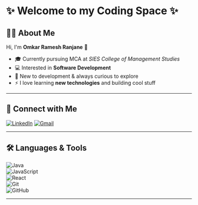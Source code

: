 # ✨ Welcome to my Coding Space ✨  

## 🙋‍♂️ About Me
Hi, I'm **Omkar Ramesh Ranjane** 👋  

- 🎓 Currently pursuing MCA at *SIES College of Management Studies*  
- 💻 Interested in **Software Development**  
- 🌱 New to development & always curious to explore  
- ⚡ I love learning **new technologies** and building cool stuff  

---

## 🔗 Connect with Me
[![LinkedIn](https://img.shields.io/badge/LinkedIn-blue?logo=linkedin&logoColor=white)](https://www.linkedin.com/in/omkarranjane/)
[![Gmail](https://img.shields.io/badge/Gmail-red?logo=gmail&logoColor=white)](https://mail.google.com/mail/u/0/?tab=rm&ogbl#inbox)

---

## 🛠️ Languages & Tools
![Java](https://img.shields.io/badge/Java-orange?logo=java&logoColor=white)  
![JavaScript](https://img.shields.io/badge/JavaScript-yellow?logo=javascript&logoColor=black)  
![React](https://img.shields.io/badge/React-black?logo=react&logoColor=61DAFB)  
![Git](https://img.shields.io/badge/Git-red?logo=git&logoColor=white)  
![GitHub](https://img.shields.io/badge/GitHub-black?logo=github&logoColor=white)

---
